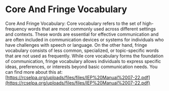 # Core And Fringe Vocabulary
Core And Fringe Vocabulary: Core vocabulary refers to the set of high-frequency words that are most commonly used across different settings and contexts. These words are essential for effective communication and are often included in communication devices or systems for individuals who have challenges with speech or language. On the other hand, fringe vocabulary consists of less common, specialized, or topic-specific words that are not used as frequently. While core vocabulary forms the foundation of communication, fringe vocabulary allows individuals to express specific ideas, preferences, or interests beyond basic communication needs.
You can find more about this at: [https://rcselpa.org/uploads/files/files/IEP%20Manual%2007-22.pdf](https://rcselpa.org/uploads/files/files/IEP%20Manual%2007-22.pdf)